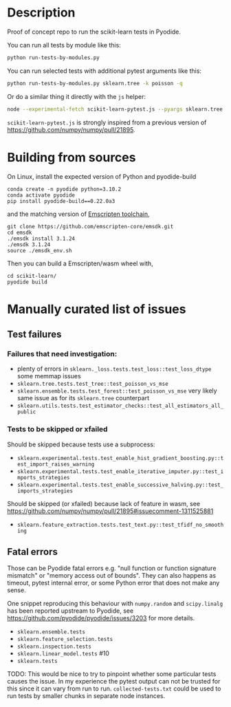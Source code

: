 # Description

Proof of concept repo to run the scikit-learn tests in Pyodide.

You can run all tests by module like this:
```bash
python run-tests-by-modules.py
```

You can run selected tests with additional pytest arguments like this:
```bash
python run-tests-by-modules.py sklearn.tree -k poisson -q
```

Or do a similar thing it directly with the `js` helper:
```bash
node --experimental-fetch scikit-learn-pytest.js --pyargs sklearn.tree -k poisson -q
```

`scikit-learn-pytest.js` is strongly inspired from a previous version of
https://github.com/numpy/numpy/pull/21895.

# Building from sources

On Linux, install the expected version of Python and pyodide-build
```
conda create -n pyodide python=3.10.2
conda activate pyodide
pip install pyodide-build==0.22.0a3
```
and the matching version of [Emscripten toolchain](https://emscripten.org/docs/getting_started/downloads.html),
```
git clone https://github.com/emscripten-core/emsdk.git
cd emsdk
./emsdk install 3.1.24
./emsdk 3.1.24
source ./emsdk_env.sh
```
Then you can build a Emscripten/wasm wheel with,
```
cd scikit-learn/
pyodide build
```

# Manually curated list of issues

## Test failures

### Failures that need investigation:
- plenty of errors in `sklearn._loss.tests.test_loss::test_loss_dtype` some memmap issues
- `sklearn.tree.tests.test_tree::test_poisson_vs_mse`
- `sklearn.ensemble.tests.test_forest::test_poisson_vs_mse` very likely same
  issue as for its `sklearn.tree` counterpart
- `sklearn.utils.tests.test_estimator_checks::test_all_estimators_all_public`


### Tests to be skipped or xfailed

Should be skipped because tests use a subprocess:
- `sklearn.experimental.tests.test_enable_hist_gradient_boosting.py::test_import_raises_warning`
- `sklearn.experimental.tests.test_enable_iterative_imputer.py::test_imports_strategies`
- `sklearn.experimental.tests.test_enable_successive_halving.py::test_imports_strategies`

Should be skipped (or xfailed) because lack of feature in wasm, see
https://github.com/numpy/numpy/pull/21895#issuecomment-1311525881
- `sklearn.feature_extraction.tests.test_text.py::test_tfidf_no_smoothing`

## Fatal errors

Those can be Pyodide fatal errors e.g. "null function or function signature
mismatch" or "memory access out of bounds". They can also happens as timeout,
pytest internal error, or some Python error that does not make any sense.

One snippet reproducing this behaviour with `numpy.random` and `scipy.linalg`
has been reported upstream to Pyodide, see
https://github.com/pyodide/pyodide/issues/3203 for more details.

- `sklearn.ensemble.tests`
- `sklearn.feature_selection.tests`
- `sklearn.inspection.tests`
- `sklearn.linear_model.tests` #10
- `sklearn.tests`

TODO: This would be nice to try to pinpoint whether some particular tests
causes the issue. In my experience the pytest output can not be trusted for
this since it can vary from run to run. `collected-tests.txt` could be used to
run tests by smaller chunks in separate node instances.
